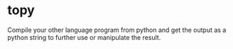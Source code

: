 # topy
Compile your other language program from python and get the output as a python string to further use or manipulate the result.
